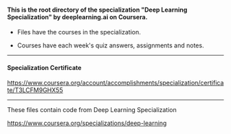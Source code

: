 #### This is the root directory of the specialization "Deep Learning Specialization" by deeplearning.ai on Coursera. ####



* Files have the courses in the specialization.

* Courses have each week's quiz answers, assignments and notes.

------------------------------------------------------------

#### Specialization Certificate ####
https://www.coursera.org/account/accomplishments/specialization/certificate/T3LCFM9GHX55

------------------------------------------------------------

These files contain code from
Deep Learning Specialization

https://www.coursera.org/specializations/deep-learning